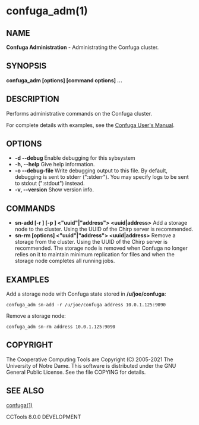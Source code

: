 






















# confuga_adm(1)

## NAME
**Confuga Administration** - Administrating the Confuga cluster.

## SYNOPSIS
****confuga_adm [options] <Confuga URI> <command> [command options] ...****

## DESCRIPTION


Performs administrative commands on the Confuga cluster.


For complete details with examples, see the [Confuga User's Manual](http://ccl.cse.nd.edu/software/manuals/confuga.html).

## OPTIONS


- **-d --debug <flag>** Enable debugging for this sybsystem
- **-h, --help** Give help information.
- **-o --debug-file <file>** Write debugging output to this file. By default, debugging is sent to stderr (":stderr"). You may specify logs to be sent to stdout (":stdout") instead.
- **-v, --version** Show version info.


## COMMANDS


- **sn-add [-r <root>] [-p <password file>] <"uuid"|"address"> <uuid|address>** Add a storage node to the cluster. Using the UUID of the Chirp server is recommended.
- **sn-rm [options] <"uuid"|"address"> <uuid|address>** Remove a storage from the cluster. Using the UUID of the Chirp server is recommended. The storage node is removed when Confuga no longer relies on it to maintain minimum replication for files and when the storage node completes all running jobs.


## EXAMPLES


Add a storage node with Confuga state stored in **/u/joe/confuga**:

```
confuga_adm sn-add -r /u/joe/confuga address 10.0.1.125:9090
```


Remove a storage node:

```
confuga_adm sn-rm address 10.0.1.125:9090
```

## COPYRIGHT
The Cooperative Computing Tools are Copyright (C) 2005-2021 The University of Notre Dame.  This software is distributed under the GNU General Public License.  See the file COPYING for details.

## SEE ALSO
[confuga(1)](confuga.md)

CCTools 8.0.0 DEVELOPMENT
